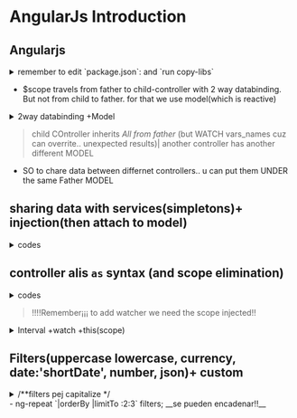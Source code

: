 # AngularJs Introduction
## Angularjs

<details>
  <summary>remember to edit `package.json`:  and `run copy-libs`</summary>
 
```json
  "scripts": {
    "start": "http-server -a localhost -p 8000 -c-1 ./app",
    "copy-libs": "cpx \"node_modules/{angular,angular-*,html5-boilerplate/dist}/**/*\" app/lib -C",
    "test": "echo \"Error: no test specified\" && exit 1"
  },...
  "devDependencies": {
    "http-server": "^0.12.3",
    "cpx": "^1.5.0"
  }
```
</details>

- $scope travels from father to child-controller with 2 way databinding. But not from child to father. for that we use model(which is reactive)
<details>
  <summary>2way databinding +Model</summary>
 
```javascript
angular.module('myApp')
        .controller('FatherController', ['$scope', function($scope){
            console.log("Hello from father");
            
            $scope.mimensaje=" Hellow";
            $scope.model={
                mimensaje:" modelHellow"
            };

}]);
angular.module('myApp')
        .controller('ChildController', ['$scope', function($scope){
            console.log("Hello Hello from son");

}]);
```
```html
<!--Scope & Model-->
<h3>2way databinding limitations and workarounds; change value to see effects</h3>
<div ng-controller="FatherController">
  <input type="text" ng-model="mimensaje"/>||with model||<input type="text" ng-model="model.mimensaje"/>

  <div ng-controller="ChildController">

    <input type="text" ng-model="mimensaje"/>||with model||<input type="text" ng-model="model.mimensaje"/>
  </div>
</div>
```
</details>

> child COntroller inherits _All from father_ (but WATCH vars_names cuz can overrite.. unexpected results)|
another controller has another different MODEL
- SO to chare data between differnet controllers.. u can put them UNDER the same Father MODEL
## sharing data with services(simpletons)+ injection(then attach to model)
<details>
  <summary>codes</summary>

```javascript
/**databinding with service */
angular.module('myApp').service('SharedService', function(){
    return { mimensaje: 'injectado con service'};
});

angular.module('myApp')
        .controller('indieController', ['$scope','SharedService', function($scope, SharedService){
            console.log(" Hello from indie1");

            $scope.model= SharedService;
}]);
angular.module('myApp')
        .controller('indieController2', ['$scope','SharedService', function($scope, SharedService){
            console.log("Hello Hello from indie2");
            $scope.model= SharedService;
}]);
```
```html
<!--Servie data sharing-->
<h3> databinding for different components(unrelated)</h3>
<div ng-controller="indieController">
  <input type="text" ng-model="model.mimensaje"/>
</div>
<div ng-controller="indieController2">
  <input type="text" ng-model="model.mimensaje"/>
</div>

```
</details>

## controller alis `as` syntax (and scope elimination)
<details>
  <summary>codes</summary>

```javascript
/**as alias and father syntax */
angular.module('myApp')
        .controller('sintaxFatherController', [ function(){

         this.mimensaje="mensaje desde Fathercontroller con THIS syntax /no scope"   
}]);
angular.module('myApp')
        .controller('sintaxController', [function(){

         this.mimensaje="mensaje desde controller con THIS syntax /no scope"   
}]);
```
```html
<div ng-controller="sintaxFatherController as father">
  <input type="text" ng-model="father.mimensaje"/>

  <div ng-controller="sintaxController as indie">
    <input type="text" ng-model="indie.mimensaje"/>||from father||  <input type="text" ng-model="father.mimensaje"/>
  </div>
</div>
```
</details>

> !!!!Remember¡¡¡ to add watcher we need the scope injected!!

<details>
  <summary>Interval +watch +this(scope)</summary>

```javascript
/**para interval y watche we need the scope injected */
angular.module('myApp')
        .controller('sintaxController', ['$scope','$interval', function($scope,$interval){

            this.mimensaje="mensaje desde controller con THIS syntax /no scope"
            this.valor=0;
            /**cada x secs valor= nro random */
            $interval(function(){
             this.valor= Math.round(Math.random()*100000)+1;
            }.bind(this), 2000);
            /**watcher que loguea mi valor */
            $scope.$watch('sintaxC.valor', function(newValue, oldValue){
                console.log("NewV:"+newValue+" || OldVal= "+oldValue);
            });
}]);
```
```html
  <div ng-controller="sintaxController as sintaxC">
    <input type="text" ng-model="sintaxC.mimensaje"/>||from father||  <input type="text" ng-model="father.mimensaje"/>
    <p>valor: {{ sintaxC.valor}}</p>
  </div>
</div>
```
</details>

## Filters(uppercase lowercase, currency, date:'shortDate', number, json)+ custom

<details>
  <summary>/**filters pej capitalize */</summary>

```javascript
angular.module('myApp').filter('capitalize', function(){
    return function(value){
        var result =null;
        var words = value.split(' ');
        words.forEach(element => {
            if(result){
                result+=' ';
            }else{
                result ='';
            }
           result += element.substr(0,1).toUpperCase() + element.substr(1).toLowerCase();
        }); return result;
    }
});
```
```html
<!--Custom filter-->
<div ng-controller="sintaxFatherController as father">
  <p>{{father.mimensaje | capitalize}} formateado con custom filter</p>
</div>
```
</details>
 - ng-repeat `|orderBy |limitTo :2:3` filters; __se pueden encadenar!!__
